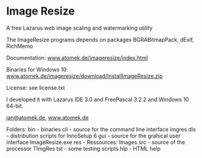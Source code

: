 # Image Resize
A free Lazarus web image scaling and watermarking utility

The ImageResize programs depends on packages BGRABitmapPack, dExif, RichMemo

Documentation: www.atomek.de/imageresize/index.html

Binaries for Windows 10: www.atomek.de/imageresize/download/InstallImageResize.zip

License: see license.txt

I developed it with Lazarus IDE 3.0 and FreePascal 3.2.2 and Windows 10 64-bit.

jan@atomek.de, www.atomek.de

Folders:
bin - binaries
cli - source for the command line interface imgres
dis - distribution scripts for InnoSetup 6
gui - source for the grahical user interface ImageResize.exe
res - Ressources: Images
src - source of the processor TImgRes
tst - some testing scripts
hlp - HTML help